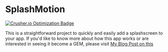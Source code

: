 # SplashMotion #
[![Crusher.io Optimization Badge](http://crusher.io/repo/iconoclastlabs/splashmotion/badge)](http://crusher.io/repo/iconoclastlabs/splashmotion)

This is a straightforward project to quickly and easily add a
splashscreen to your app.  If you'd like to know more about how this app
works or are interested in seeing it become a GEM, please visit
[My Blog Post on
this](http://iconoclastlabs.com/cms/blog/posts/iphone-splash-screen-with-rubymotion) 
